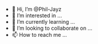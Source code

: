 - 👋 Hi, I’m @Phil-Jayz
- 👀 I’m interested in ...
- 🌱 I’m currently learning ...
- 💞️ I’m looking to collaborate on ...
- 📫 How to reach me ...

<!---
Phil-Jayz/Phil-Jayz is a ✨ special ✨ repository because its `README.md` (this file) appears on your GitHub profile.
You can click the Preview link to take a look at your changes.
--->
